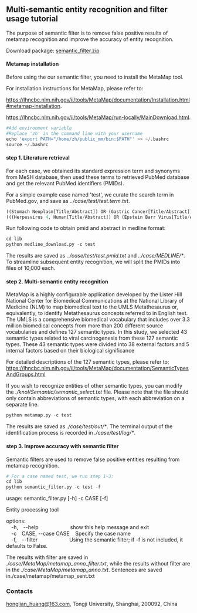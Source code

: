 ## Multi-semantic entity recognition and filter usage tutorial

The purpose of semantic filter is to remove false positive results of metamap recognition and improve the accuracy of entity recognition.

Download package: <a href="http://www.biomedinfo.cn:8281/static/download/multi-semantic_filter.zip">semantic_filter.zip</a>

#### Metamap installation

Before using the our semantic filter, you need to install the MetaMap tool.  

For installation instructions for MetaMap, please refer to:  

https://lhncbc.nlm.nih.gov/ii/tools/MetaMap/documentation/Installation.html#metamap-installation. 

https://lhncbc.nlm.nih.gov/ii/tools/MetaMap/run-locally/MainDownload.html.


```python
#Add environment variable
#Replace 'zh' in the command line with your username
echo 'export PATH="/home/zh/public_mm/bin:$PATH"' >> ~/.bashrc
source ~/.bashrc
```

#### step 1. Literature retrieval

For each case, we obtained its standard expression term and synonyms from MeSH database, then used these terms to retrieved PubMed database and get the relevant PubMed identifiers (PMIDs). 

For a simple example case named 'test', we curate the search term in PubMed.gov, and save as _../case/test/test.term.txt_.


```python
((Stomach Neoplasm[Title/Abstract]) OR (Gastric Cancer[Title/Abstract])) AND 
(((Herpesvirus 4, Human[Title/Abstract]) OR (Epstein Barr Virus[Title/Abstract])) OR (EBV[Title/Abstract]))
```

Run following code to obtain pmid and abstract in medline format:


```python
cd lib
python medline_download.py -c test
```

The results are saved as _../case/test/test.pmid.txt_ and _../case/MEDLINE/*_.  To streamline subsequent entity recognition, we will split the PMIDs into files of 10,000 each.

#### step 2. Multi-semantic entity recognition

MetaMap is a highly configurable application developed by the Lister Hill National Center for Biomedical Communications at the National Library of Medicine (NLM) to map biomedical text to the UMLS Metathesaurus or, equivalently, to identify Metathesaurus concepts referred to in English text. The UMLS is a comprehensive biomedical vocabulary that includes over 3.3 million biomedical concepts from more than 200 different source vocabularies and defines 127 semantic types. In this study, we selected 43 semantic types related to viral carcinogenesis from these 127 semantic types. These 43 semantic types were divided into 38 external factors and 5 internal factors based on their biological significance

For detailed descriptions of the 127 semantic types, please refer to:  
https://lhncbc.nlm.nih.gov/ii/tools/MetaMap/documentation/SemanticTypesAndGroups.html

If you wish to recognize entities of other semantic types, you can modify the _./knol/Semantic/semantic_select.txt_ file. Please note that the file should only contain abbreviations of semantic types, with each abbreviation on a separate line.


```python
python metamap.py -c test
```

The results are saved as _./case/test/out/*_. The terminal output of the identification process is recorded in _./case/test/log/*_.

#### step 3. Improve accuracy with semantic filter

Semantic filters are used to remove false positive entities resulting from metamap recognition.


```python
# For a case named test, we run step 1-3:
cd lib
python semantic_filter.py -c test -f
```

usage: semantic_filter.py [-h] -c CASE [-f]  

Entity processing tool  

options:  
&emsp;-h,&emsp;--help$~~~~~~~~~~~~~~~~~~~~~~$show this help message and exit  
&emsp;-c&emsp;CASE, --case CASE$~~~~$Specify the case name  
&emsp;-f,&emsp;--filter$~~~~~~~~~~~~~~~~~~~~~~$Using the semantic filter; if -f is not included, it defaults to False.  

The results with filter are saved in _./case/MetaMap/metamap_anno_filter.txt_, while the results without filter are in the  _./case/MetaMap/metamap_anno.txt_. Sentences are saved in./case/metamap/metamap_sent.txt

### Contacts

honglian_huang@163.com, Tongji University, Shanghai, 200092, China
